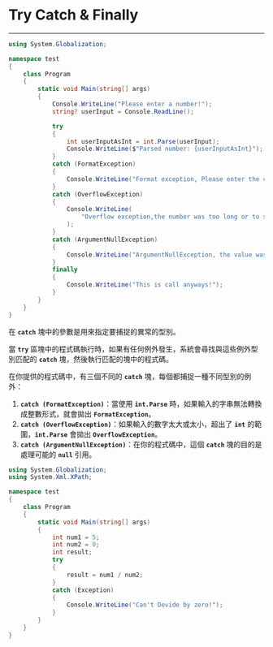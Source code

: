 # Try Catch & Finally

---

```csharp
using System.Globalization;

namespace test
{
    class Program
    {
        static void Main(string[] args)
        {
            Console.WriteLine("Please enter a number!");
            string? userInput = Console.ReadLine();

            try
            {
                int userInputAsInt = int.Parse(userInput);
                Console.WriteLine($"Parsed number: {userInputAsInt}");
            }
            catch (FormatException)
            {
                Console.WriteLine("Format exception, Please enter the correct type next time.");
            }
            catch (OverflowException)
            {
                Console.WriteLine(
                    "Overflow exception,the number was too long or to short for int32"
                );
            }
            catch (ArgumentNullException)
            {
                Console.WriteLine("ArgumentNullException, the value was empty(null)");
            }
            finally
            {
                Console.WriteLine("This is call anyways!");
            }
        }
    }
}
```

在 **`catch`** 塊中的參數是用來指定要捕捉的異常的型別。

當 **`try`** 區塊中的程式碼執行時，如果有任何例外發生，系統會尋找與這些例外型別匹配的 **`catch`** 塊，然後執行匹配的塊中的程式碼。

在你提供的程式碼中，有三個不同的 **`catch`** 塊，每個都捕捉一種不同型別的例外：

1. **`catch (FormatException)`**：當使用 **`int.Parse`** 時，如果輸入的字串無法轉換成整數形式，就會拋出 **`FormatException`**。
2. **`catch (OverflowException)`**：如果輸入的數字太大或太小，超出了 **`int`** 的範圍，**`int.Parse`** 會拋出 **`OverflowException`**。
3. **`catch (ArgumentNullException)`**：在你的程式碼中，這個 **`catch`** 塊的目的是處理可能的 **`null`** 引用。

```csharp
using System.Globalization;
using System.Xml.XPath;

namespace test
{
    class Program
    {
        static void Main(string[] args)
        {
            int num1 = 5;
            int num2 = 0;
            int result;
            try
            {
                result = num1 / num2;
            }
            catch (Exception)
            {
                Console.WriteLine("Can't Devide by zero!");
            }
        }
    }
}
```